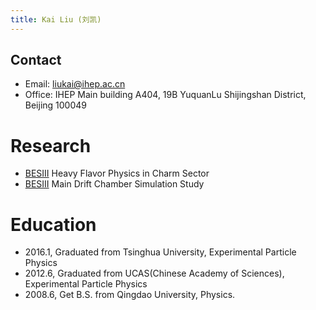 ```yaml
---
title: Kai Liu (刘凯)
---
```


## Contact
- Email: liukai@ihep.ac.cn
- Office: IHEP Main building A404, 19B YuquanLu Shijingshan District, Beijing 100049

# Research
- [BESIII](http::/bes3.ihep.ac.cn) Heavy Flavor Physics in Charm Sector
- [BESIII](http::/bes3.ihep.ac.cn) Main Drift Chamber Simulation Study

# Education
- 2016.1, Graduated from Tsinghua University, Experimental Particle Physics
- 2012.6, Graduated from UCAS(Chinese Academy of Sciences), Experimental Particle Physics
- 2008.6, Get B.S. from Qingdao University, Physics.








